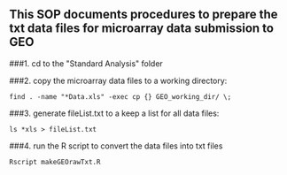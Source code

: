 ## This SOP documents procedures to prepare the txt data files for microarray data submission to GEO

###1. cd to the "Standard Analysis" folder

###2. copy the microarray data files to a working directory:

`find . -name "*Data.xls" -exec cp {} GEO_working_dir/ \;` 

###3. generate fileList.txt to a keep a list for all data files:

`ls *xls > fileList.txt`

###4. run the R script to convert the data files into txt files

`Rscript makeGEOrawTxt.R`


